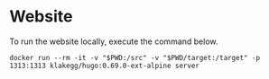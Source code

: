 # Website

To run the website locally, execute the command below.

```shell
docker run --rm -it -v "$PWD:/src" -v "$PWD/target:/target" -p 1313:1313 klakegg/hugo:0.69.0-ext-alpine server
```
